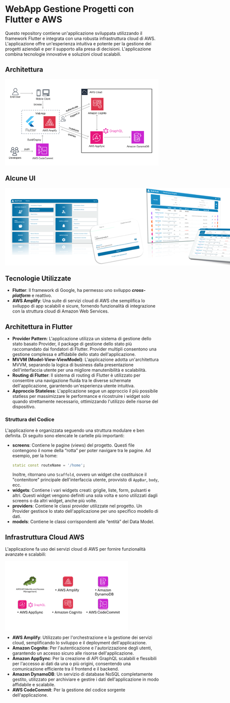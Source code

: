 # WebApp Gestione Progetti con Flutter e AWS
Questo repository contiene un'applicazione sviluppata utilizzando il framework Flutter e integrata con una robusta infrastruttura cloud di AWS. L'applicazione offre un'esperienza intuitiva e potente per la gestione dei progetti aziendali e per il supporto alla presa di decisioni. L'applicazione combina tecnologie innovative e soluzioni cloud scalabili.

## Architettura
<div style="display: flex;">
    <img src="pictures/Slide2.PNG" width="500" alt="Test Image 1">
</div>

## Alcune UI
<div style="display: flex;">
    <img src="pictures/Slide3.PNG" width="450" alt="Test Image 1">
    <img src="pictures/Slide4.PNG" width="450" alt="Test Image 1">
</div>

## Tecnologie Utilizzate
- **Flutter**: Il framework di Google, ha permesso uno sviluppo ***cross-platform*** e reattivo.
- **AWS Amplify**: Una suite di servizi cloud di AWS che semplifica lo sviluppo di app scalabili e sicure, fornendo funzionalità di integrazione con la struttura cloud di Amazon Web Services.

## Architettura in Flutter
- **Provider Pattern**: L'applicazione utilizza un sistema di gestione dello stato basato Provider, il package  di gestione dello stato più raccomandato dai fondatori di Flutter. Provider multipli consentono una gestione complessa e affidabile dello stato dell'applicazione.
- **MVVM (Model-View-ViewModel)**: L'applicazione adotta un'architettura MVVM, separando la logica di business dalla presentazione dell'interfaccia utente per una migliore manutenibilità e scalabilità.
- **Routing di Flutter**: Il sistema di routing di Flutter è utilizzato per consentire una navigazione fluida tra le diverse schermate dell'applicazione, garantendo un'esperienza utente intuitiva.
- **Approccio Stateless**: L'applicazione segue un approccio il più possibile statless per massimizzare le performance e ricostruire i widget solo quando strettamente necessario, ottimizzando l'utilizzo delle risorse del dispositivo.

### Struttura del Codice
L'applicazione è organizzata seguendo una struttura modulare e ben definita. Di seguito sono elencate le cartelle più importanti:
- **screens**: Contiene le pagine (views) del progetto. Questi file contengono il nome della “rotta” per poter navigare tra le pagine. Ad esempio, per la home:
    ```dart
    static const routeName = '/home';
    ```
    Inoltre, ritornano uno `Scaffold`, ovvero un widget che costituisce il "contenitore" principale dell'interfaccia utente, provvisto di `AppBar`, `body`, ecc.
- **widgets**: Contiene i vari widgets creati: griglie, liste, form, pulsanti e altri. Questi widget vengono definiti una sola volta e sono utilizzati dagli screens o da altri widget, anche più volte.
- **providers**: Contiene le classi provider utilizzate nel progetto. Un Provider gestisce lo stato dell'applicazione per uno specifico modello di dati.
- **models**: Contiene le classi corrispondenti alle “entità” del Data Model.
  
## Infrastruttura Cloud AWS
L'applicazione fa uso dei servizi cloud di AWS per fornire funzionalità avanzate e scalabili:
<div style="display: flex;">
    <img src="pictures/Slide1.PNG" width="400" alt="Test Image 1">
</div>

- **AWS Amplify**: Utilizzato per l'orchestrazione e la gestione dei servizi cloud, semplificando lo sviluppo e il deployment dell'applicazione.
- **Amazon Cognito**: Per l'autenticazione e l'autorizzazione degli utenti, garantendo un accesso sicuro alle risorse dell'applicazione.
- **Amazon AppSync**: Per la creazione di API GraphQL scalabili e flessibili per l'accesso ai dati da una o più origini, consentendo una comunicazione efficiente tra il frontend e il backend.
- **Amazon DynamoDB**: Un servizio di database NoSQL completamente gestito, utilizzato per archiviare e gestire i dati dell'applicazione in modo affidabile e scalabile.
- **AWS CodeCommit**: Per la gestione del codice sorgente dell'applicazione.
